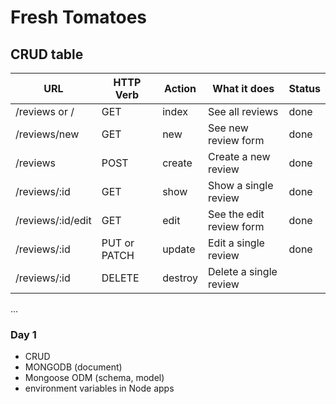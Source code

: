 # Fresh Tomatoes

## CRUD table

| URL               | HTTP Verb    | Action  | What it does             | Status |
| ----------------- | ------------ | ------- | ------------------------ | ------ |
| /reviews or /     | GET          | index   | See all reviews          | done   |
| /reviews/new      | GET          | new     | See new review form      | done   |
| /reviews          | POST         | create  | Create a new review      | done   |
| /reviews/:id      | GET          | show    | Show a single review     | done   |
| /reviews/:id/edit | GET          | edit    | See the edit review form | done   |
| /reviews/:id      | PUT or PATCH | update  | Edit a single review     | done   |
| /reviews/:id      | DELETE       | destroy | Delete a single review   |        |

...

### Day 1

- CRUD
- MONGODB (document)
- Mongoose ODM (schema, model)
- environment variables in Node apps
